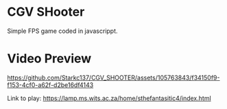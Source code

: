 # CGV SHooter
Simple FPS game coded in javascrippt.

# Video Preview


https://github.com/Starkc137/CGV_SHOOTER/assets/105763843/f34150f9-f153-4cf0-a62f-d2be16df4143


Link to play: https://lamp.ms.wits.ac.za/home/sthefantasitic4/index.html
